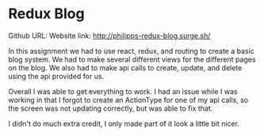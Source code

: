 # Redux Blog

Github URL:
Website link: http://philipps-redux-blog.surge.sh/

In this assignment we had to use react, redux, and routing to create a basic blog system. We had to make several different views for the different pages on the blog. We also had to make api calls to create, update, and delete using the api provided for us.

Overall I was able to get everything to work. I had an issue while I was working in that I forgot to create an ActionType for one of my api calls, so the screen was not updating correctly, but was able to fix that.

I didn't do much extra credit, I only made part of it look a little bit nicer.
